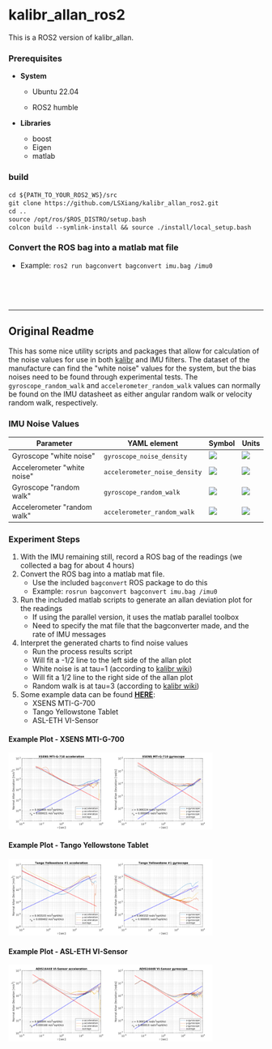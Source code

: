 # kalibr_allan_ros2

This is a ROS2 version of kalibr_allan.

### Prerequisites

- **System**

  - Ubuntu 22.04

  - ROS2 humble

- **Libraries**

  - boost
  - Eigen
  - matlab

### build

```shell
cd ${PATH_TO_YOUR_ROS2_WS}/src
git clone https://github.com/LSXiang/kalibr_allan_ros2.git
cd ..
source /opt/ros/$ROS_DISTRO/setup.bash
colcon build --symlink-install && source ./install/local_setup.bash
```

### Convert the ROS bag into a matlab mat file

- Example: `ros2 run bagconvert bagconvert imu.bag /imu0`



<br><br><br>

---

## Original Readme

This has some nice utility scripts and packages that allow for calculation of the noise values for use in both [kalibr](https://github.com/ethz-asl/kalibr) and IMU filters.
The dataset of the manufacture can find the "white noise" values for the system, but the bias noises need to be found through experimental tests.
The `gyroscope_random_walk` and `accelerometer_random_walk` values can normally be found on the IMU datasheet as either angular random walk or velocity random walk, respectively.



### IMU Noise Values

Parameter | YAML element | Symbol | Units
--- | --- | --- | ---
Gyroscope "white noise" | `gyroscope_noise_density` | <img src="https://latex.codecogs.com/svg.latex?{%5Csigma_g}"> | <img src="https://latex.codecogs.com/svg.latex?{%5Cfrac%7Brad%7D%7Bs%7D%5Cfrac%7B1%7D%7B%5Csqrt%7BHz%7D%7D}">
Accelerometer "white noise" | `accelerometer_noise_density` | <img src="https://latex.codecogs.com/svg.latex?{%5Csigma_a}"> | <img src="https://latex.codecogs.com/svg.latex?{%5Cfrac%7Bm%7D%7Bs^2%7D%5Cfrac%7B1%7D%7B%5Csqrt%7BHz%7D%7D}">
Gyroscope "random walk" | `gyroscope_random_walk` | <img src="https://latex.codecogs.com/svg.latex?{%5Csigma_b_g}"> | <img src="https://latex.codecogs.com/svg.latex?{%5Cfrac%7Brad%7D%7Bs^2%7D%5Cfrac%7B1%7D%7B%5Csqrt%7BHz%7D%7D}">
Accelerometer "random walk" | `accelerometer_random_walk` | <img src="https://latex.codecogs.com/svg.latex?{%5Csigma_b_a}"> | <img src="https://latex.codecogs.com/svg.latex?{%5Cfrac%7Bm%7D%7Bs^3%7D%5Cfrac%7B1%7D%7B%5Csqrt%7BHz%7D%7D}">




### Experiment Steps

1. With the IMU remaining still, record a ROS bag of the readings (we collected a bag for about 4 hours)
2. Convert the ROS bag into a matlab mat file.
    * Use the included `bagconvert` ROS package to do this
    * Example: `rosrun bagconvert bagconvert imu.bag /imu0`
3. Run the included matlab scripts to generate an allan deviation plot for the readings
    * If using the parallel version, it uses the matlab parallel toolbox
    * Need to specify the mat file that the bagconverter made, and the rate of IMU messages
4. Interpret the generated charts to find noise values
    * Run the process results script
    * Will fit a -1/2 line to the left side of the allan plot
    * White noise is at tau=1 (according to [kalibr wiki](https://github.com/ethz-asl/kalibr/wiki/IMU-Noise-Model#from-the-allan-standard-deviation-ad))
    * Will fit a 1/2 line to the right side of the allan plot
    * Random walk is at tau=3 (according to [kalibr wiki](https://github.com/ethz-asl/kalibr/wiki/IMU-Noise-Model#from-the-allan-standard-deviation-ad))
5. Some example data can be found **[HERE](https://drive.google.com/drive/folders/1a3Es85JDKl7tSpVWEUZryOwtsXB8793o?usp=sharing)**:
    * XSENS MTI-G-700
    * Tango Yellowstone Tablet
    * ASL-ETH VI-Sensor

#### Example Plot - XSENS MTI-G-700

<img src="docs/examples_result/results_20170908T182715_accel.png" alt="allan chart acceleration" width = 40% height = 40% div align=left />  <img src="docs/examples_result/results_20170908T182715_gyro.png" alt="allan chart angular velocity" width = 40% height = 40% div align= cencer /> 


#### Example Plot - Tango Yellowstone Tablet

<img src="docs/examples_result/results_20171031T115123_accel.png" alt="allan chart acceleration" width = 40% height = 40% div align=left /> <img src="docs/examples_result/results_20171031T115123_gyro.png" alt="allan chart angular velocity" width = 40% height = 40% div align= cencer /> 


#### Example Plot - ASL-ETH VI-Sensor

<img src="docs/examples_result/results_20180206T140217_accel.png" alt="allan chart acceleration" width = 40% height = 40% div align=left  /> <img src="docs/examples_result/results_20180206T140217_gyro.png" alt="allan chart angular velocity" width = 40% height = 40% div align= cencer />

